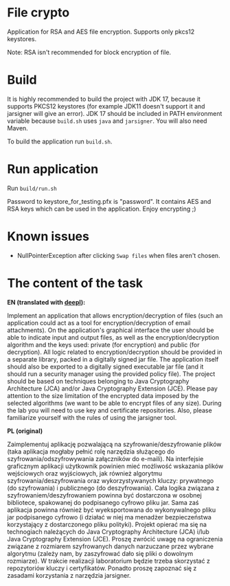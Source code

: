 # File crypto
Application for RSA and AES file encryption.
Supports only pkcs12 keystores.

Note: RSA isn't recommended for block encryption of file.

# Build
It is highly recommended to build the project with JDK 17, because it supports PKCS12 keystores (for example JDK11 doesn't support it and jarsigner will give an error). JDK 17 should be included in PATH environment variable because `build.sh` uses `java` and `jarsigner`. You will also need Maven.

To build the application run `build.sh`.

# Run application
Run `build/run.sh`

Password to keystore_for_testing.pfx is "password". It contains AES and RSA keys which can be used in the application. Enjoy encrypting ;)

# Known issues
* NullPointerException after clicking `Swap files` when files aren't chosen.

# The content of the task

**EN (translated with [deepl](https://www.DeepL.com/Translator "DeepL translator")):**

Implement an application that allows encryption/decryption of files (such an application could act as a tool for encryption/decryption of email attachments). 
On the application's graphical interface the user should be able to indicate input and output files, as well as the encryption/decryption algorithm and the keys used: private (for encryption) and public (for decryption).
All logic related to encryption/decryption should be provided in a separate library, packed in a digitally signed jar file.
The application itself should also be exported to a digitally signed executable jar file (and it should run a security manager using the provided policy file).
The project should be based on techniques belonging to Java Cryptography Architecture (JCA) and/or Java Cryptography Extension (JCE).
Please pay attention to the size limitation of the encrypted data imposed by the selected algorithms (we want to be able to encrypt files of any size).
During the lab you will need to use key and certificate repositories.  Also, please familiarize yourself with the rules of using the jarsigner tool. 



**PL (original)**

Zaimplementuj aplikację pozwalającą na szyfrowanie/deszyfrowanie plików (taka aplikacja mogłaby pełnić rolę narzędzia służącego do szyfrowania/odszyfrowywania załączników do e-maili). 
Na interfejsie graficznym aplikacji użytkownik powinien mieć możliwość wskazania plików wejściowych oraz wyjściowych, jak również algorytmu szyfrowania/deszyfrowania oraz wykorzystywanych kluczy: prywatnego (do szyfrowania) i publicznego (do deszyfrowania).
Cała logika związana z szyfrowaniem/deszyfrowaniem powinna być dostarczona w osobnej bibliotece, spakowanej do podpisanego cyfrowo pliku jar.
Sama zaś aplikacja powinna również być wyeksportowana do wykonywalnego pliku jar podpisanego cyfrowo (i działać w niej ma menadżer bezpieczeństwa korzystający z dostarczonego pliku polityki).
Projekt opierać ma się na technogiach należących do Java Cryptography Architecture (JCA) i/lub Java Cryptography Extension (JCE).
Proszę zwrócić uwagę na ograniczenia związane z rozmiarem szyfrowanych danych narzuczane przez wybrane algorytmu (zależy nam, by zaszyfrować dało się pliki o dowolnym rozmiarze).
W trakcie realizacji laboratorium będzie trzeba skorzystać z repozytoriów kluczy i certyfikatów.  Ponadto proszę zapoznać się z zasadami korzystania z narzędzia jarsigner. 





